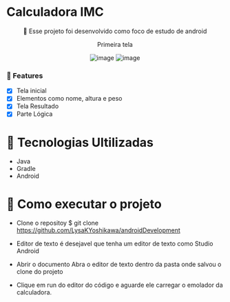 # Calculadora IMC

<p align="center">🚀 Esse projeto foi desenvolvido como foco de estudo de android</p>

<div align="center">

Primeira tela

![image](https://user-images.githubusercontent.com/64383080/168207981-e2385b81-7d1e-4cc3-8c2e-7d622e7c40c7.png)
![image](https://user-images.githubusercontent.com/64383080/168208142-85d284af-b5c0-4580-b908-5dc98d5b0e5a.png)

</div>


### :loudspeaker: Features 

- [x] Tela inicial
- [x] Elementos como nome, altura e peso
- [x] Tela Resultado
- [x] Parte Lógica

# :pushpin: Tecnologias Ultilizadas

- Java
- Gradle
- Android

# :electric_plug: Como executar o projeto

  - Clone o repositoy 
  $ git clone <https://github.com/LysaKYoshikawa/androidDevelopment>
  
  - Editor de texto
  é desejavel que tenha um editor de texto como Studio Android
  
  - Abrir o documento
  Abra o editor de texto dentro da pasta onde salvou o clone do projeto
  
  - Clique em run do editor do código e aguarde ele carregar o emolador da calculadora.



